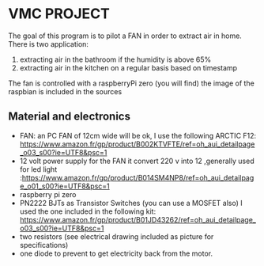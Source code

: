 # VMC PROJECT

The goal of this program is to pilot a FAN in order to extract air in home.
There is two application: 
 1. extracting air in the bathroom if the humidity is above 65% 
 2. extracting air in the kitchen on a regular basis based on timestamp
 
 
 The fan is controlled with a raspberryPi zero (you will find) the image of the raspbian is included in the sources
 
 ## Material and electronics
 
 * FAN: an PC FAN of 12cm wide will be ok, I use the following ARCTIC F12:  https://www.amazon.fr/gp/product/B002KTVFTE/ref=oh_aui_detailpage_o03_s00?ie=UTF8&psc=1
 * 12 volt power supply for the FAN it convert 220 v into 12 ,generally used for led light :https://www.amazon.fr/gp/product/B014SM4NP8/ref=oh_aui_detailpage_o01_s00?ie=UTF8&psc=1
 * raspberry pi zero
 * PN2222 BJTs as Transistor Switches (you can use a MOSFET also) I used the one included in the following kit: https://www.amazon.fr/gp/product/B01JD43262/ref=oh_aui_detailpage_o03_s00?ie=UTF8&psc=1
 * two resistors (see electrical drawing included as picture for specifications) 
 * one diode to prevent to get electricity back from the motor.
 
 
